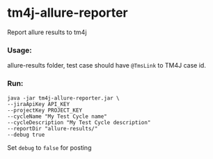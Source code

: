 # tm4j-allure-reporter
Report allure results to tm4j

### Usage:

allure-results folder, test case should have `@TmsLink` to TM4J case id. 

### Run:
```
java -jar tm4j-allure-reporter.jar \ 
--jiraApiKey API_KEY 
--projectKey PROJECT_KEY
--cycleName "My Test Cycle name" 
--cycleDescription "My Test Cycle description" 
--reportDir "allure-results/" 
--debug true
```

Set `debug` to `false` for posting
